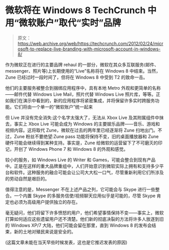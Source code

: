 # 微软将在 Windows 8 TechCrunch 中用“微软账户”取代“实时”品牌

> 原文：<https://web.archive.org/web/https://techcrunch.com/2012/02/24/microsoft-to-replace-live-branding-with-microsoft-account-in-windows-8/>

作为微软正在进行的主要品牌 rehaul 的一部分，微软在其众多互联服务(邮件、messenger、照片等)上长期使用的“Live”名称将在 Windows 8 中结束。当然，Zune 已经过时一段时间了，但将在 Windows 8 中受到 T2 的致命一击。

他们的主要服务被整合到捆绑应用程序中，具有本地 Metro 外观和更简单的名称——邮件代替 Windows Live Mail，照片代替 Windows Live 照片库，等等。正如我们在演示中看到的，新的应用程序将紧密集成，并将保留许多实时跨服务功能。它们将由一个单一的“微软账户”统一起来

但 Live 并没有完全消失:这个名字太强大了，无法从 Xbox Live 及其附属组件中抹去，事实上 Xbox Live 可能会成为 Windows 的主要娱乐品牌——音乐、游戏和视频内容。这将取代 Zune，微软在过去的两年里已经逐渐将 Zune 扫地出门。不过，Zune 粉丝不要绝望:Zune pass 功能将保持不变，旧的桌面播放器和 Zune 硬件可能会继续得到某种支持。事实是，Zune 给微软的运营留下了不可磨灭的印记，开创了 Windows Phone 7 和 Windows 8 的外观和感觉。

较小的服务，如 Windows Live 的 Writer 和 Games，可能会整合到现有产品中。正是在这样的重大品牌重组中，人们开始意识到微软实际上拥有和支持多少平台和软件。这种服务的融合可能会让公司大大松一口气，尽管重新利用它们所涉及的劳动自然是艰巨的。

值得注意的是，Messenger 不在上述产品之列，它可能会与 Skype 进行一些整合。一个内置 Skype 的多服务信使/视频聊天应用似乎是可能的，尽管 Skype 肯定也必须为高级用户提供独立的存在。

毫无疑问，他们将留下许多愤怒的用户，他们希望事情保持不变——事实上，微软打算如何适应这些遗留用户还不清楚。他们新的彻底决裂的方法将许多人放逐到旧的 Windows XP/7 大陆，他们可能会留在那里，直到 Windows 8 的发布会结束，新的土地对殖民来说是安全的。

(这篇文章未能在当天早些时候发表，这也是它推迟发表的原因)